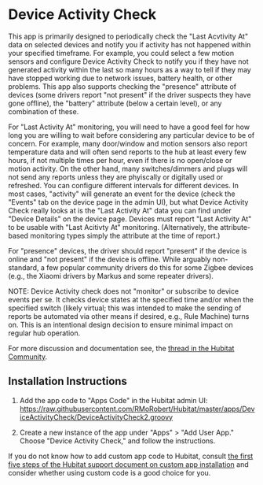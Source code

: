 # Device Activity Check

This app is primarily designed to periodically check the "Last Acvtivity At" data on selected devices and notify you if
activity has not happened within your specified timeframe. For example, you could select a few motion sensors
and configure Device Activity Check to notify you if they have not generated activity within the last
so many hours as a way to tell if they may have stopped working due to network issues, battery health,
or other problems. This app also supports checking the "presence" attribute of devices
(some drivers report "not present" if the driver suspects they have gone offline), the "battery" attribute
(below a certain level), or any combination of these.

For "Last Activity At" monitoring, you will need to have a good feel for how long you are willing to wait before
considering any particular device to be of concern. For example, many door/window and motion sensors also report temperature
data and will often send reports to the hub at least every few hours, if not multiple times per hour, even if there
is no open/close or motion activity. On the other hand, many switches/dimmers and plugs will not send any
reports unless they are phyiscally or digitally used or refreshed. You can configure different intervals for different devices.
In most cases, "activity" will generate an event for the device (check the "Events" tab on the device page in the admin UI),
but what Device Activity Check really looks at is the "Last Activity At" data you can find under "Device Details" on the
device page. Devices must report "Last Activity At" to be usable with "Last Acitivty At" monitoring. (Alternatively,
the attribute-based monitoring types simply the attribute at the time of report.)

For "presence" devices, the driver should report "present" if the device is online and "not present" if the device
is offline. While arguably non-standard, a few popular community drivers do this for some Zigbee devices (e.g.,
the Xiaomi drivers by Markus and some repeater drivers).

NOTE: Device Activity check does not "monitor" or subscribe to device events per se. It checks device states at the specified
time and/or when the specified switch (likely virtual; this was intended to make the sending of reports be automated
via other means if desired, e.g., Rule Machine) turns on.
This is an intentional design decision to ensure minimal impact on regular hub operation.

For more discussion and documentation see,
the <a  href="https://community.hubitat.com/t/release-device-activity-check-get-notifications-for-inactive-devices/42176">thread
in the Hubitat Community</a>.

## Installation Instructions

1. Add the app code to "Apps Code" in the Hubitat admin UI:
https://raw.githubusercontent.com/RMoRobert/Hubitat/master/apps/DeviceActivityCheck/DeviceActivityCheck2.groovy

2. Create a new instance of the app under "Apps" > "Add User App." Choose "Device Activity Check," and follow the instructions.

If you do not know how to add custom app code to Hubitat, consult <a  href="https://docs.hubitat.com/index.php?title=How_to_Install_Custom_Apps">the
first five steps of the Hubitat support document on custom app installation</a> and consider whether using custom code
is a good choice for you.